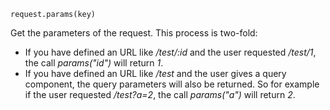 


`request.params(key)`

Get the parameters of the request. This process is two-fold:

* If you have defined an URL like */test/:id* and the user requested
  */test/1*, the call *params("id")* will return *1*.
* If you have defined an URL like */test* and the user gives a query
  component, the query parameters will also be returned.  So for example if
  the user requested */test?a=2*, the call *params("a")* will return *2*.

